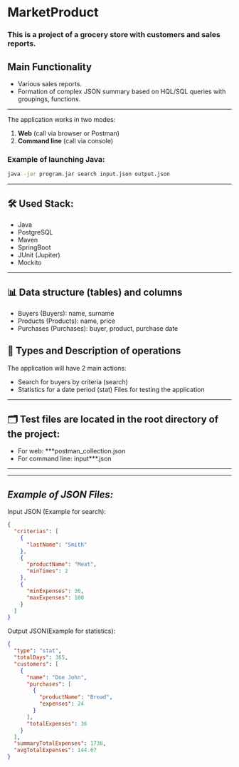 # MarketProduct

### This is a project of a grocery store with customers and sales reports.

## Main Functionality

- Various sales reports.
- Formation of complex JSON summary based on HQL/SQL queries with groupings, functions.

---

The application works in two modes:

1. **Web** (call via browser or Postman)
2. **Command line** (call via console)

### Example of launching Java:

```bash
java -jar program.jar search input.json output.json
```
---
## 🛠 Used Stack:
- Java
- PostgreSQL
- Maven
- SpringBoot
- JUnit (Jupiter)
- Mockito
---
## 📊 Data structure (tables) and columns
- Buyers (Buyers): name, surname
- Products (Products): name, price
- Purchases (Purchases): buyer, product, purchase date

## 🔧 Types and Description of operations
  The application will have 2 main actions:
- Search for buyers by criteria (search)
- Statistics for a date period (stat)
Files for testing the application
---
## 🗂 Test files are located in the root directory of the project:

- For web: ***postman_collection.json
- For command line: input***.json
---
---
## _Example of JSON Files:_
Input JSON (Example for search):
```json lines
{
  "criterias": [
    {
      "lastName": "Smith"
    },
    {
      "productName": "Meat",
      "minTimes": 2
    },
    {
      "minExpenses": 30,
      "maxExpenses": 100
    }
  ]
}
```
Output JSON(Example for statistics):
```json lines
{
  "type": "stat",
  "totalDays": 365,
  "customers": [
    {
      "name": "Doe John",
      "purchases": [
        {
          "productName": "Bread",
          "expenses": 24
        }
      ],
      "totalExpenses": 36
    }
  ],
  "summaryTotalExpenses": 1736,
  "avgTotalExpenses": 144.67
}
```